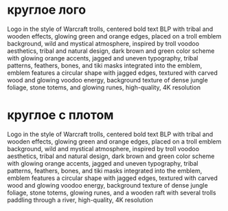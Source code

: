 # круглое лого

Logo in the style of Warcraft trolls, centered bold text BLP with tribal and wooden effects, glowing green and orange
edges, placed on a troll emblem background, wild and mystical atmosphere, inspired by troll voodoo aesthetics, tribal
and natural design, dark brown and green color scheme with glowing orange accents, jagged and uneven typography, tribal
patterns, feathers, bones, and tiki masks integrated into the emblem, emblem features a circular shape with jagged
edges, textured with carved wood and glowing voodoo energy, background texture of dense jungle foliage, stone totems,
and glowing runes, high-quality, 4K resolution

# круглое с плотом

Logo in the style of Warcraft trolls, centered bold text BLP with tribal and wooden effects, glowing green and orange
edges, placed on a troll emblem background, wild and mystical atmosphere, inspired by troll voodoo aesthetics, tribal
and natural design, dark brown and green color scheme with glowing orange accents, jagged and uneven typography, tribal
patterns, feathers, bones, and tiki masks integrated into the emblem, emblem features a circular shape with jagged
edges, textured with carved wood and glowing voodoo energy, background texture of dense jungle foliage, stone totems,
glowing runes, and a wooden raft with several trolls paddling through a river, high-quality, 4K resolution
